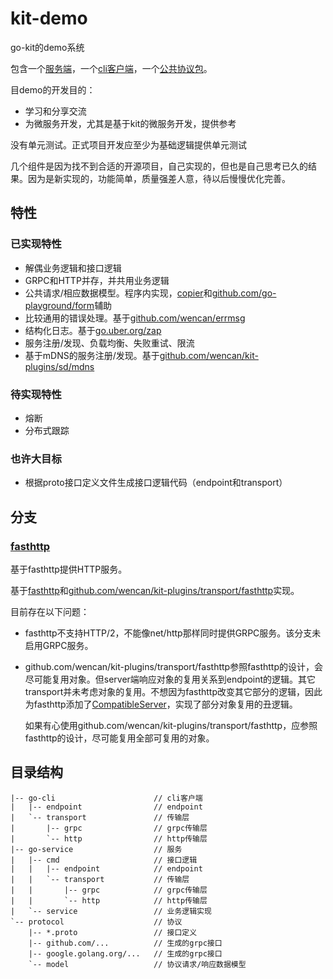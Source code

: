 # kit-demo
go-kit的demo系统

包含一个[服务端](https://github.com/wencan/kit-demo/tree/master/go-service)，一个[cli客户端](https://github.com/wencan/kit-demo/tree/master/go-cli)，一个[公共协议包](https://github.com/wencan/kit-demo/tree/master/protocol)。

目demo的开发目的：
* 学习和分享交流
* 为微服务开发，尤其是基于kit的微服务开发，提供参考

没有单元测试。正式项目开发应至少为基础逻辑提供单元测试

几个组件是因为找不到合适的开源项目，自己实现的，但也是自己思考已久的结果。因为是新实现的，功能简单，质量强差人意，待以后慢慢优化完善。

## 特性
### 已实现特性
* 解偶业务逻辑和接口逻辑
* GRPC和HTTP并存，并共用业务逻辑
* 公共请求/相应数据模型。程序内实现，[copier](https://github.com/wencan/copier)和[github.com/go-playground/form](https://github.com/go-playground/form)辅助
* 比较通用的错误处理。基于[github.com/wencan/errmsg](https://github.com/wencan/errmsg)
* 结构化日志。基于[go.uber.org/zap](https://github.com/uber-go/zap)
* 服务注册/发现、负载均衡、失败重试、限流
* 基于mDNS的服务注册/发现。基于[github.com/wencan/kit-plugins/sd/mdns](https://github.com/wencan/kit-plugins/tree/master/sd/mdns)

### 待实现特性
* 熔断
* 分布式跟踪

### 也许大目标
* 根据proto接口定义文件生成接口逻辑代码（endpoint和transport）

## 分支

### [fasthttp](https://github.com/wencan/kit-demo/tree/fasthttp)

基于fasthttp提供HTTP服务。

基于[fasthttp](https://github.com/valyala/fasthttp)和[github.com/wencan/kit-plugins/transport/fasthttp](https://github.com/wencan/kit-plugins/tree/master/transport/fasthttp)实现。

目前存在以下问题：
* fasthttp不支持HTTP/2，不能像net/http那样同时提供GRPC服务。该分支未启用GRPC服务。
* github.com/wencan/kit-plugins/transport/fasthttp参照fasthttp的设计，会尽可能复用对象。但server端响应对象的复用关系到endpoint的逻辑。其它transport并未考虑对象的复用。不想因为fasthttp改变其它部分的逻辑，因此为fasthttp添加了[CompatibleServer](https://godoc.org/github.com/wencan/kit-plugins/transport/fasthttp#NewCompatibleServer)，实现了部分对象复用的丑逻辑。

   如果有心使用github.com/wencan/kit-plugins/transport/fasthttp，应参照fasthttp的设计，尽可能复用全部可复用的对象。

## 目录结构
```
|-- go-cli                      // cli客户端
|   |-- endpoint                // endpoint
|   `-- transport               // 传输层
|       |-- grpc                // grpc传输层
|       `-- http                // http传输层
|-- go-service                  // 服务
|   |-- cmd                     // 接口逻辑
|   |   |-- endpoint            // endpoint
|   |   `-- transport           // 传输层
|   |       |-- grpc            // grpc传输层
|   |       `-- http            // http传输层
|   `-- service                 // 业务逻辑实现
`-- protocol                    // 协议
    |-- *.proto                 // 接口定义
    |-- github.com/...          // 生成的grpc接口
    |-- google.golang.org/...   // 生成的grpc接口
    `-- model                   // 协议请求/响应数据模型
```